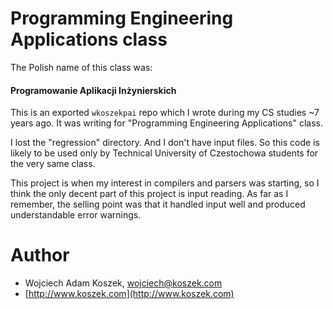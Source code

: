 # Programming Engineering Applications class

The Polish name of this class was:

#### Programowanie Aplikacji Inżynierskich

This is an exported `wkoszekpai` repo which I wrote during my CS studies
~7 years ago. It was writing for "Programming Engineering Applications"
class.

I lost the "regression" directory. And I don't have input files. So this
code is likely to be used only by Technical University of Czestochowa
students for the very same class.

This project is when my interest in compilers and parsers was starting, so I
think the only decent part of this project is input reading. As far as I
remember, the selling point was that it handled input well and produced
understandable error warnings.

# Author

- Wojciech Adam Koszek, [wojciech@koszek.com](mailto:wojciech@koszek.com)
- [http://www.koszek.com](http://www.koszek.com)
